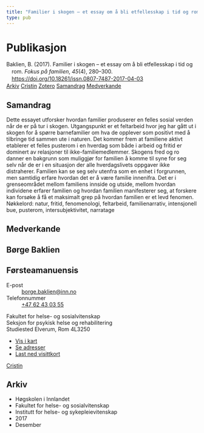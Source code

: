 ```yaml
---
title: "Familier i skogen – et essay om å bli etfellesskap i tid og rom"
type: pub
---
```

<h1>Publikasjon</h1>
<article id="csl-bib-container-RVITIEK8" class="csl-bib-container">
  <div class="csl-bib-body" style="line-height: 1.35; padding-left: 1em; text-indent:-1em;">
  <div class="csl-entry">Baklien, B. (2017). Familier i skogen &#x2013; et essay om &#xE5;&#xA0;bli&#xA0;etfellesskap i tid og rom. <i>Fokus p&#xE5; familien</i>, <i>45</i>(4), 280&#x2013;300. <a href="https://doi.org/10.18261/issn.0807-7487-2017-04-03">https://doi.org/10.18261/issn.0807-7487-2017-04-03</a></div>
</div>
  <div class="csl-bib-buttons">
    <a href="#taxonomy-article-RVITIEK8" class="csl-bib-button">Arkiv</a>
    <a href="https://app.cristin.no/results/show.jsf?id=1523068" alt="Cristin URL" class="csl-bib-button">Cristin</a>
    <a href="http://zotero.org/groups/5022929/items/RVITIEK8" alt="Zotero URL" class="csl-bib-button">Zotero</a>
    <a href="#abstract-article-RVITIEK8" class="csl-bib-button">Samandrag</a>
    <a href="#contributors-article-RVITIEK8" class="csl-bib-button">Medverkande</a>
  </div>
  <div id="csl-bib-meta-container-RVITIEK8"></div>
</article>
<div id="csl-bib-meta-RVITIEK8" class="csl-bib-meta">
  <article id="abstract-article-RVITIEK8" class="abstract-article">
    <h1>Samandrag</h1>
    Dette essayet utforsker hvordan familier produserer en felles sosial verden når de er på 
tur i skogen. Utgangspunkt er et feltarbeid hvor jeg har gått ut i skogen for å spørre 
barnefamilier om hva de opplever som positivt med å tilbringe tid sammen ute i naturen. 
Det kommer frem at familiene aktivt etablerer et felles pusterom i en hverdag som både i 
arbeid og fritid er dominert av relasjoner til ikke-familiemedlemmer. Skogens fred og ro 
danner en bakgrunn som muliggjør for familien å komme til syne for seg selv når de er i 
en situasjon der alle hverdagslivets oppgaver ikke distraherer. Familien kan se seg selv 
utenfra som en enhet i forgrunnen, men samtidig erfare hvordan det er å være familie 
innenifra. Det er i grenseområdet mellom familiens innside og utside, mellom hvordan 
individene erfarer familien og hvordan familien manifesterer seg, at forskere kan forsøke 
å få et maksimalt grep på hvordan familien er et levd fenomen. 
Nøkkelord: natur, fritid, fenomenologi, feltarbeid, familienarrativ, intensjonell bue, 
pusterom, intersubjektivitet, narratage
  </article>
  <article id="contributors-article-RVITIEK8" class="contributors-article">
    <h1>Medverkande</h1>
    <div class="personas">
<div class="vrtx-hinn-person-card">
<div class="photo">
<i class="lar la-user-circle missing-person"></i>
</div>
<div class="info">
<hgroup><h1>Børge Baklien</h1>
<h2>Førsteamanuensis</h2>
</hgroup><dl>
<dt>E-post</dt>
<dd>
<a href="mailto:borge.baklien@inn.no">borge.baklien@inn.no</a>
</dd>
<dt>Telefonnummer</dt>
<dd><a href="tel:+4762430355">
+47 62 43 03 55
</a></dd>
</dl>
<p>
Fakultet for helse- og sosialvitenskap<br>
Seksjon for psykisk helse og rehabilitering<br>
Studiested Elverum,
Rom 4L3250
</p>
<ul class="vrtx-hinn-links">
<li><a href="https://www.google.com/maps?q=60.88177,11.53669">Vis i kart</a></li>
<li><a href="https://www.inn.no/finn-en-ansatt/borge-baklien.html#vrtx-hinn-addresses">Se adresser</a></li>
<li><a href="https://www.inn.no/finn-en-ansatt/borge-baklien.html?vrtx=vcf">Last ned visittkort</a></li>
</ul>
</div>
</div>
<a href="https://app.cristin.no/persons/show.jsf?id=319772" alt="Cristin URL" class="personas-cristin">Cristin</a>
</div>
  </article>
  <article id="taxonomy-article-RVITIEK8" class="taxonomy-article">
    <h1>Arkiv</h1>
    <ul>
      <li>Høgskolen i Innlandet</li>
      <li>Fakultet for helse- og sosialvitenskap</li>
      <li>Institutt for helse- og sykepleievitenskap</li>
      <li>2017</li>
      <li>Desember</li>
    </ul>
  </article>
</div>
